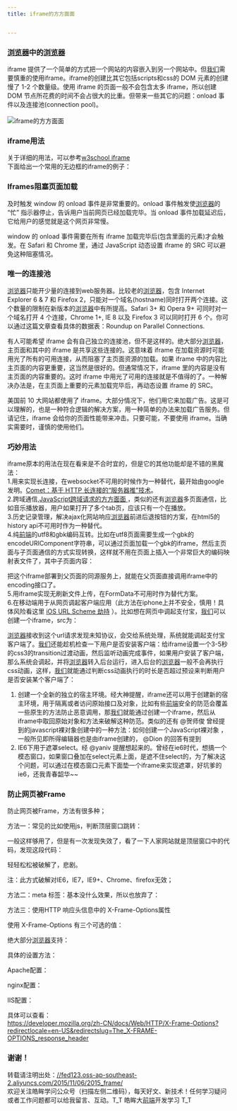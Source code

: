 ```yaml
---
title: iframe的方方面面


---
```

  


### [][1][浏览器](https://www.w3cdoc.com)中的[浏览器](https://www.w3cdoc.com)

iframe 提供了一个简单的方式把一个网站的内容嵌入到另一个网站中。但[我们](https://www.w3cdoc.com)需要慎重的使用iframe。iframe的创建比其它包括scripts和css的 DOM 元素的创建慢了 1-2 个数量级。使用 iframe 的页面一般不会包含太多 iframe，所以创建 DOM 节点所花费的时间不会占很大的比重。但带来一些其它的问题：onload 事件以及连接池(connection pool)。  
<a></a>  
![iframe的方方面面][2]

### [][3]iframe用法

关于详细的用法，可以参考<a href="https://www.w3school.com.cn/tags/tag_iframe.asp" target="_blank" rel="external">w3school iframe</a>  
下面给出一个常用的无边框的iframe的例子：

### [][4]Iframes阻塞页面加载

及时触发 window 的 onload 事件是非常重要的。onload 事件触发使[浏览器](https://www.w3cdoc.com)的 “忙” 指示器停止，告诉用户当前网页已经加载完毕。当 onload 事件加载延迟后，它给用户的感觉就是这个网页非常慢。

window 的 onload 事件需要在所有 iframe 加载完毕后(包含里面的元素)才会触发。在 Safari 和 Chrome 里，通过 JavaScript 动态设置 iframe 的 SRC 可以避免这种阻塞情况。

### 唯一的连接池

[浏览器](https://www.w3cdoc.com)只能开少量的连接到web服务器。比较老的[浏览器](https://www.w3cdoc.com)，包含 Internet Explorer 6 & 7 和 Firefox 2，只能对一个域名(hostname)同时打开两个连接。这个数量的限制在新版本的[浏览器](https://www.w3cdoc.com)中有所提高。Safari 3+ 和 Opera 9+ 可同时对一个域名打开 4 个连接，Chrome 1+, IE 8 以及 Firefox 3 可以同时打开 6 个。你可以通过这篇文章查看具体的数据表：Roundup on Parallel Connections.

有人可能希望 iframe 会有自己独立的连接池，但不是这样的。绝大部分[浏览器](https://www.w3cdoc.com)，主页面和其中的 iframe 是共享这些连接的。这意味着 iframe 在加载资源时可能用光了所有的可用连接，从而阻塞了主页面资源的加载。如果 iframe 中的内容比主页面的内容更重要，这当然是很好的。但通常情况下，iframe 里的内容是没有主页面的内容重要的。这时 iframe 中用光了可用的连接就是不值得的了。一种解决办法是，在主页面上重要的元素加载完毕后，再动态设置 iframe 的 SRC。

美国前 10 大网站都使用了 iframe。大部分情况下，他们用它来加载广告。这是可以理解的，也是一种符合逻辑的解决方案，用一种简单的办法来加载广告服务。但请记住，iframe 会给你的页面性能带来冲击。只要可能，不要使用 iframe。当确实需要时，谨慎的使用他们。

### [][5]巧妙用法

iframe原本的用法在现在看来是不合时宜的，但是它的其他功能却是不错的黑魔法：  
1.用来实现长连接，在websocket不可用的时候作为一种替代，最开始由google发明。<a href="https://www.ibm.com/developerworks/cn/web/wa-lo-comet/#N10101" target="_blank" rel="external">Comet：基于 HTTP 长连接的“服务器推”技术</a>。  
2.跨域通信,<a href="//fed123.oss-ap-southeast-2.aliyuncs.com/2015/11/06/2015_cross_domain/" target="_blank" rel="external">JavaScript跨域请求的方方面面 </a>，类似的还有[浏览器](https://www.w3cdoc.com)多页面通信，比如音乐播放器，用户如果打开了多个tab页，应该只有一个在播放。  
3.历史记录管理，解决ajax化网站响应[浏览器](https://www.w3cdoc.com)前进后退按钮的方案，在html5的history api不可用时作为一种替代。  
4.纯[前端](https://www.w3cdoc.com)的utf8和gbk编码互转。比如在utf8页面需要生成一个gbk的encodeURIComponent字符串，可以通过页面加载一个gbk的iframe，然后主页面与子页面通信的方式实现转换，这样就不用在页面上插入一个非常巨大的编码映射表文件了，其中子页面内容：

把这个iframe部署到父页面的同源服务上，就能在父页面直接调用iframe中的encoding接口了。  
5.用iframe实现无刷新文件上传，在FormData不可用时作为替代方案。  
6.在移动端用于从网页调起客户端应用（此方法在iphone上并不安全，慎用！具体风险看这里 <a href="https://drops.wooyun.org/papers/5309" target="_blank" rel="external">iOS URL Scheme 劫持</a> ）。比如想在网页中调起支付宝，[我们](https://www.w3cdoc.com)可以创建一个iframe，src为：

[浏览器](https://www.w3cdoc.com)接收到这个url请求发现未知协议，会交给系统处理，系统就能调起支付宝客户端了。[我们](https://www.w3cdoc.com)还能趁机检查一下用户是否安装客户端：给iframe设置一个3-5秒的css3的transition过渡动画，然后监听动画完成事件，如果用户安装了客户端，那么系统会调起，并将[浏览器](https://www.w3cdoc.com)转入后台运行，进入后台的[浏览器](https://www.w3cdoc.com)一般不会再执行css动画，这样，[我们](https://www.w3cdoc.com)就能通过判断css动画执行的时长是否超过预设来判断用户是否安装某个客户端了：

  1. 创建一个全新的独立的宿主环境。经大神提醒，iframe还可以用于创建新的宿主环境，用于隔离或者访问原始接口及对象，比如有些[前端](https://www.w3cdoc.com)安全的防范会覆盖一些原生的方法防止恶意调用，那[我们](https://www.w3cdoc.com)就能通过创建一个iframe，然后从iframe中取回原始对象和方法来破解这种防范。类似的还有 @贺师俊 曾经提到的javascript裸对象创建中的一种方法：如何创建一个JavaScript裸对象 ，一般所见即所得编辑器也是由iframe创建的， @Dion 的回答有提到
  2. IE6下用于遮罩select。经 @yaniv 提醒想起来的。曾经在ie6时代，想搞一个模态窗口，如果窗口叠加在select元素上面，是遮不住select的，为了解决这个问题，可以通过在模态窗口元素下面垫一个iframe来实现遮罩，好坑爹的ie6，还我青春韶华~~

### [][6]防止网页被Frame

防止网页被Frame，方法有很多种；

方法一：常见的比如使用js，判断顶层窗口跳转：

一般这样够用了，但是有一次发现失效了，看了一下人家网站就是顶层窗口中的代码，发现这段代码：

轻轻松松被破解了，悲剧。

注：此方式破解对IE6，IE7，IE9+、Chrome、firefox无效；

方法二：meta 标签：基本没什么效果，所以也放弃了：

方法三：使用HTTP 响应头信息中的 X-Frame-Options属性

使用 X-Frame-Options 有三个可选的值：

绝大部分[浏览器](https://www.w3cdoc.com)支持：

具体的设置方法：

Apache配置：

nginx配置：

IIS配置：

具体可以查看：  
<a href="https://developer.mozilla.org/zh-CN/docs/Web/HTTP/X-Frame-Options?redirectlocale=en-US&redirectslug=The_X-FRAME-OPTIONS_response_header" target="_blank" rel="external">https://developer.mozilla.org/zh-CN/docs/Web/HTTP/X-Frame-Options?redirectlocale=en-US&redirectslug=The_X-FRAME-OPTIONS_response_header</a>

### [][7]谢谢！

转载请注明出处：<a href="//fed123.oss-ap-southeast-2.aliyuncs.com/2015/11/06/2015_frame/" target="_blank" rel="external">//fed123.oss-ap-southeast-2.aliyuncs.com/2015/11/06/2015_frame/</a>  
欢迎关注皓眸学问公众号（扫描左侧二维码），每天好文、新技术！任何学习疑问或者工作问题都可以给我留言、互动。T\_T 皓眸大[前端](https://www.w3cdoc.com)开发学习 T\_T

 [1]: //fed123.oss-ap-southeast-2.aliyuncs.com/2015/11/06/2015_frame/#[浏览器](https://www.w3cdoc.com)中的[浏览器](https://www.w3cdoc.com) "[浏览器](https://www.w3cdoc.com)中的[浏览器](https://www.w3cdoc.com)"
 [2]: //fed123.oss-ap-southeast-2.aliyuncs.com/images/frame.gif
 [3]: //fed123.oss-ap-southeast-2.aliyuncs.com/2015/11/06/2015_frame/#iframe用法 "iframe用法"
 [4]: //fed123.oss-ap-southeast-2.aliyuncs.com/2015/11/06/2015_frame/#Iframes阻塞页面加载 "Iframes阻塞页面加载"
 [5]: //fed123.oss-ap-southeast-2.aliyuncs.com/2015/11/06/2015_frame/#巧妙用法 "巧妙用法"
 [6]: //fed123.oss-ap-southeast-2.aliyuncs.com/2015/11/06/2015_frame/#防止网页被Frame "防止网页被Frame"
 [7]: //fed123.oss-ap-southeast-2.aliyuncs.com/2015/11/06/2015_frame/#谢谢！ "谢谢！"
